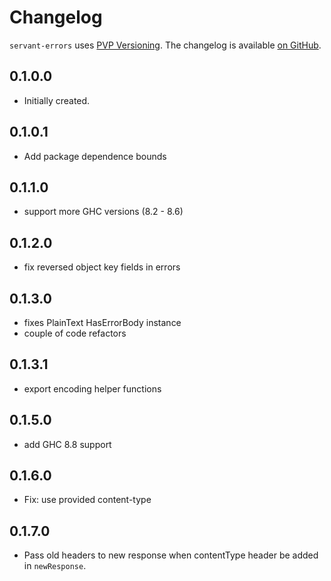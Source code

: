 # Changelog

`servant-errors` uses [PVP Versioning][1].
The changelog is available [on GitHub][2].

## 0.1.0.0

* Initially created.

[1]: https://pvp.haskell.org
[2]: https://github.com/epicallan/servant-errors/releases

## 0.1.0.1

* Add package dependence bounds

[1]: https://pvp.haskell.org
[2]: https://github.com/epicallan/servant-errors/releases

## 0.1.1.0

* support more GHC versions (8.2 - 8.6)

## 0.1.2.0

* fix reversed object key fields in errors

## 0.1.3.0

* fixes PlainText HasErrorBody instance
* couple of code refactors

## 0.1.3.1

* export encoding helper functions

## 0.1.5.0

* add GHC 8.8 support

## 0.1.6.0

* Fix: use provided content-type


## 0.1.7.0

* Pass old headers to new response when contentType header be added in `newResponse`.
